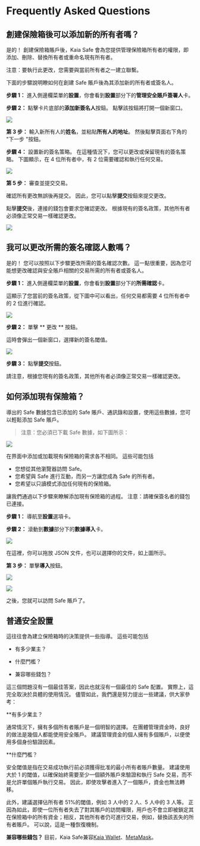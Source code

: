 # Frequently Asked Questions

## 創建保險箱後可以添加新的所有者嗎？ <a id="Can i add new owners after creating a safe"></a>

是的！ 創建保險箱賬戶後，Kaia Safe 會為您提供管理保險箱所有者的權限，即添加、刪除、替換所有者或重命名現有所有者。

注意：要執行此更改，您需要與當前所有者之一建立聯繫。

下面的步驟說明瞭如何在創建 Safe 賬戶後為其添加新的所有者或簽名人。

**步驟 1：** 進入側邊欄菜單的**設置**，你會看到**設置**部分下的**管理安全賬戶簽署人**卡。

**步驟 2：** 點擊卡片底部的**添加新簽名人**按鈕。 點擊該按鈕將打開一個新窗口。

![](/img/build/tools/kaia-safe/ks-add-signers.png)

**第 3 步：** 輸入新所有人的**姓名**，並粘貼**所有人的地址**。 然後點擊頁面右下角的 "下一步 "按鈕。

**步驟 4：** 設置新的簽名策略。 在這種情況下，您可以更改或保留現有的簽名策略。 下圖顯示，在 4 位所有者中，有 2 位需要確認和執行任何交易。

![](/img/build/tools/kaia-safe/ks-add-signer-details.png)

**第 5 步：** 審查並提交交易。

確認所有更改無誤後再提交。 因此，您可以點擊**提交**按鈕來提交更改。

點擊**提交**後，連接的錢包會要求您確認更改。 根據現有的簽名政策，其他所有者必須像正常交易一樣確認更改。

![](/img/build/tools/kaia-safe/kaia-safe-change-owner-setup-review.gif)

## 我可以更改所需的簽名確認人數嗎？ <a id="Can i change the number of required signer confirmation"></a>

是的！ 您可以按照以下步驟更改所需的簽名確認次數。 這一點很重要，因為您可能想更改確認與安全賬戶相關的交易所需的所有者或簽名人。

**步驟 1：** 進入側邊欄菜單的**設置**，你會看到**設置**部分下的**所需確認**卡。

這顯示了您當前的簽名政策，從下圖中可以看出，任何交易都需要 4 位所有者中的 2 位進行確認。

![](/img/build/tools/kaia-safe/ks-conf-policy.png)

**步驟 2：** 單擊 \*\* 更改 \*\* 按鈕。

這時會彈出一個新窗口，選擇新的簽名閾值。

![](/img/build/tools/kaia-safe/ks-conf-policy-btn.png)

**步驟 3：** 點擊**提交**按鈕。

請注意，根據您現有的簽名政策，其他所有者必須像正常交易一樣確認更改。

## 如何添加現有保險箱？ <a id="How do i add an existing safe"></a>

導出的 Safe 數據包含已添加的 Safe 賬戶、通訊錄和設置，使用這些數據，您可以輕鬆添加 Safe 賬戶。

> 注意：您必須已下載 Safe 數據，如下圖所示：

![](/img/build/tools/kaia-safe/ks-export-btn.png)

在界面中添加或加載現有保險箱的需求各不相同。 這些可能包括

- 您想從其他瀏覽器訪問 Safe。
- 您希望與 Safe 進行互動，而另一方讓您成為 Safe 的所有者。
- 您希望以只讀模式添加任何現有的保險箱。

讓我們通過以下步驟來瞭解添加現有保險箱的過程。 注意：請確保簽名者的錢包已連接。

**步驟 1：** 導航至**設置**選項卡。

**步驟 2：** 滾動到**數據**部分下的**數據導入**卡。

![](/img/build/tools/kaia-safe/ks-data-import-i.png)

在這裡，你可以拖放 JSON 文件，也可以選擇你的文件，如上圖所示。

**第 3 步：** 單擊**導入**按鈕。

![](/img/build/tools/kaia-safe/ks-data-import-btn.png)

![](/img/build/tools/kaia-safe/kaia-safe-data-import.gif)

之後，您就可以訪問 Safe 賬戶了。

## 普通安全設置

這往往會為建立保險箱時的決策提供一些指導。 這些可能包括

- 有多少業主？

- 什麼門檻？

- 兼容哪些錢包？

這三個問題沒有一個最佳答案，因此也就沒有一個最佳的 Safe 配置。 實際上，這完全取決於具體的使用情況。 儘管如此，我們還是努力提出一些建議，供大家參考：

\*\*有多少業主？

通常情況下，擁有多個所有者賬戶是一個明智的選擇。 在團體管理資金時，良好的做法是幾個人都能使用安全賬戶。 建議管理資金的個人擁有多個賬戶，以便使用多個身份驗證因素。

\*\*什麼門檻？

安全閾值是指在交易成功執行前必須獲得批准的最小所有者賬戶數量。 建議使用大於 1 的閾值，以確保始終需要至少一個額外賬戶來驗證和執行 Safe 交易，而不是允許單個賬戶執行交易。 因此，即使攻擊者進入了一個賬戶，資金也無法轉移。

此外，建議選擇佔所有者 51%的閾值，例如 3 人中的 2 人、5 人中的 3 人等。  正因為如此，即使一位所有者失去了對其賬戶的訪問權限，用戶也不會立即被鎖定其在保險箱中的所有資金；相反，其他所有者仍可進行交易，例如，替換該丟失的所有者賬戶。 可以說，這是一種恢復機制。

**兼容哪些錢包？**
目前，Kaia Safe兼容[Kaia Wallet](https://docs.kaiawallet.io/)、[MetaMask](../../../tutorials/connecting-metamask.mdx)。
